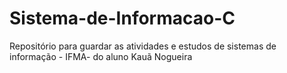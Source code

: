 # Sistema-de-Informacao-C
Repositório para guardar as atividades e estudos de sistemas de informação - IFMA- do aluno Kauã Nogueira
